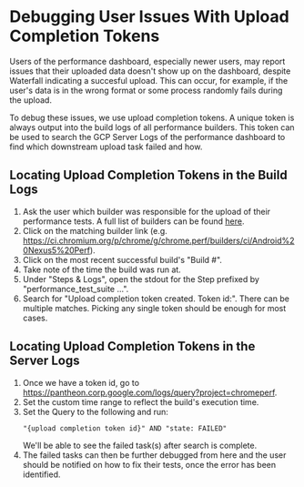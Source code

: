 # Debugging User Issues With Upload Completion Tokens

Users of the performance dashboard, especially newer users,
may report issues that their uploaded data doesn't show up
on the dashboard, despite Waterfall indicating a succesful
upload. This can occur, for example, if the user's
data is in the wrong format or some process randomly fails during
the upload.

To debug these issues, we use upload completion tokens. A unique token is
always output into the build logs of all performance builders. This token
can be used to search the GCP Server Logs of the performance dashboard to
find which downstream upload task failed and how.

## Locating Upload Completion Tokens in the Build Logs

1. Ask the user which builder was responsible for the upload of their
performance tests. A full list of builders can be found
[here](https://ci.chromium.org/p/chrome/g/chrome.perf/builders).
2. Click on the matching builder link
(e.g. https://ci.chromium.org/p/chrome/g/chrome.perf/builders/ci/Android%20Nexus5%20Perf).
3. Click on the most recent successful build's "Build #".
4. Take note of the time the build was run at.
5. Under "Steps & Logs", open the stdout for the Step prefixed by
"performance_test_suite ...".
6. Search for "Upload completion token created. Token id:". There can be
multiple matches. Picking any single token should be enough for most cases.

## Locating Upload Completion Tokens in the Server Logs

1. Once we have a token id, go to
https://pantheon.corp.google.com/logs/query?project=chromeperf.
2. Set the custom time range to reflect the build's execution time.
3. Set the Query to the following and run:
	```
	"{upload completion token id}" AND "state: FAILED"
	```
	We'll be able to see the failed task(s) after search is complete.
4. The failed tasks can then be further debugged from here and the user should be
notified on how to fix their tests, once the error has been identified.
